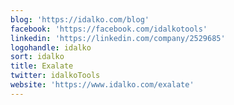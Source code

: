 ```yaml
---
blog: 'https://idalko.com/blog'
facebook: 'https://facebook.com/idalkotools'
linkedin: 'https://linkedin.com/company/2529685'
logohandle: idalko
sort: idalko
title: Exalate
twitter: idalkoTools
website: 'https://www.idalko.com/exalate'
---
```

